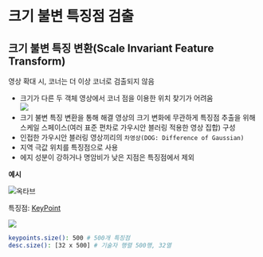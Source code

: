 # 크기 불변 특징점 검출

## 크기 불변 특징 변환(Scale Invariant Feature Transform)

영상 확대 시, 코너는 더 이상 코너로 검출되지 않음   
- 크기가 다른 두 객체 영상에서 코너 점을 이용한 위치 찾기가 어려움   
![](images/sift_example_2.png)
- 크기 불변 특징 변환을 통해 해결
영상의 크기 변화에 무관하게 특징점 추출을 위해 스케일 스페이스(여러 표준 편차로 가우시안 블러링 적용한 영상 집합) 구성   
- 인접한 가우시안 블러링 영상끼리의 `차영상(DOG: Difference of Gaussian)`
- 지역 극값 위치를 특징점으로 사용
- 에지 성분이 강하거나 명암비가 낮은 지점은 특징점에서 제외   

**예시**

![옥타브](images/sift_example_3.png)

특징점: [KeyPoint](https://docs.opencv.org/master/d2/d29/classcv_1_1KeyPoint.html)

![](images/sift_example_1.png)

```bash
keypoints.size(): 500 # 500개 특징점
desc.size(): [32 x 500] # 기술자 행렬 500행, 32열
```
